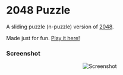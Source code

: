 # 2048 Puzzle
A sliding puzzle (n-puzzle) version of [2048](http://gabrielecirulli.github.io/2048/).

Made just for fun. [Play it here!](http://doggan.github.io/2048-Puzzle/)

### Screenshot

<p align="center">
  <img src="https://github.com/doggan/2048-Puzzle/blob/master/screenshots/ss_00.png" alt="Screenshot"/>
</p>